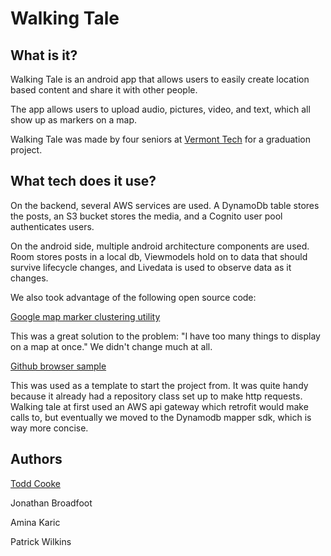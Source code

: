 # Walking Tale

## What is it?
Walking Tale is an android app that allows users
to easily create location based content and share it with other people.

The app allows users to upload audio, pictures, video, and text, which all show
up as markers on a map.

Walking Tale was made by four seniors at 
[Vermont Tech](https://www.vtc.edu/) for a graduation project.

## What tech does it use?
On the backend, several AWS services are used. A DynamoDb table stores the posts,
an S3 bucket stores the media, and a Cognito user pool authenticates users.

On the android side, multiple android architecture components are used.
Room stores posts in a local db, Viewmodels hold on to data that should survive
lifecycle changes, and Livedata is used to observe data as it changes.

We also took advantage of the following open source code:

[Google map marker clustering utility](https://developers.google.com/maps/documentation/android-api/utility/marker-clustering)

This was a great solution to the problem: "I have too many things to display on a map at once."
We didn't change much at all.

[Github browser sample](https://github.com/googlesamples/android-architecture-components/tree/master/GithubBrowserSample)

This was used as a template to start the project from. It was quite handy because it
already had a repository class set up to make http requests. Walking tale at first used an AWS api gateway
which retrofit would make calls to, but eventually we moved to the Dynamodb mapper sdk, which 
is way more concise.

## Authors

[Todd Cooke](https://toddcooke.github.io/)

Jonathan Broadfoot

Amina Karic

Patrick Wilkins